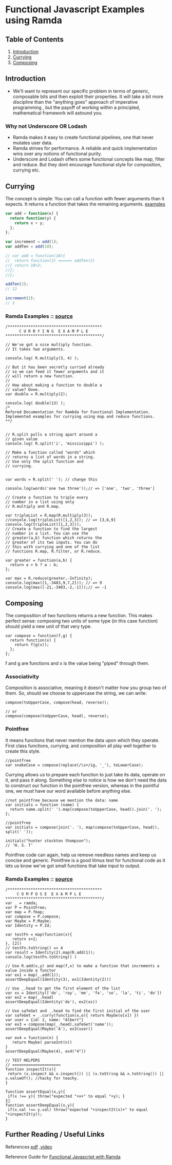 # Functional Javascript Examples using Ramda


## Table of Contents

  1. [Introduction](#intro)
  1. [Currying](#currying)
  1. [Composing](#composing)

## Introduction
* We'll want to represent our specific problem in terms of generic, composable bits and then exploit their properties. It will take a bit more discipline than the "anything goes" approach of imperative programming , but the payoff of working within a principled, mathematical framework will astound you.

### Why not Underscore OR Lodash
* Ramda  makes it easy to create functional pipelines, one that never mutates user data.
* Ramda strives for performance. A reliable and quick implementation wins over any notions of functional purity.
* Underscore and Lodash offers some functional concepts like map, filter and reduce. But they dont encourage functional style for composition, currying etc.




## Currying
The concept is simple: You can call a function with fewer arguments than it expects. It returns a function that takes the remaining arguments. [examples](http://jsbin.com/puluwu)

```js
var add = function(x) {
  return function(y) {
    return x + y;
  };
};

var increment = add(1);
var addTen = add(10);

// var add = function(10){
//  return function(2) =====> addTen(2)
//{ return 10+2;
//};
//};

addTen(2);
// 12

increment(2);
// 3


```
### Ramda Examples :: [source](http://jsbin.com/dufewo)
```
/*****************************************
      C U R R Y I N G  E X A M P L E
******************************************/

// We've got a nice multiply function.
// It takes two arguments.

console.log( R.multiply(3, 4) );

// But it has been secretly curried already
// so we can feed it fewer arguments and it
// will return a new function.
//
// How about making a function to double a
// value? Done.
var double = R.multiply(2);

console.log( double(13) );
/*
Refered Documentation for Rambda for Functional Implementation.
Implemented examples for currying using map and reduce functions.
**/


// R.split pulls a string apart around a
// given value
console.log( R.split('i', 'mississippi') );

// Make a function called "words" which
// returns a list of words in a string.
// Use only the split function and
// currying.


var words = R.split(' '); // change this

console.log(words('one two three'));// => ['one', 'two', 'three']

// Create a function to triple every
// number in a list using only
// R.multiply and R.map.

var tripleList = R.map(R.multiply(3));
//console.log(tripleList([1,2,3]); // => [3,6,9]
console.log(tripleList([1,2,3]));
// Create a function to find the largest
// number in a list. You can use the
// greater(a,b) function which returns the
// greater of its two inputs. You can do
// this with currying and one of the list
// functions R.map, R.filter, or R.reduce.

var greater = function(a,b) {
  return a > b ? a : b;
};

var max = R.reduce(greater,-Infinity);
console.log(max([1,-3483,9,7,2])); // => 9
console.log(max([-21,-3483,-2,-1]));// => -1
```



## Composing
The composition of two functions returns a new function. This makes perfect sense: composing two units of some type (in this case function) should yield a new unit of that very type.
```
var compose = function(f,g) {
  return function(x) {
    return f(g(x));
  };
};
```
f and g are functions and x is the value being "piped" through them.

### Associativity
Composition is associative, meaning it doesn't matter how you group two of them. So, should we choose to uppercase the string, we can write:
```
compose(toUpperCase, compose(head, reverse));

// or
compose(compose(toUpperCase, head), reverse);
```
### Pointfree
 It means functions that never mention the data upon which they operate. First class functions, currying, and composition all play well together to create this style.
 ```
 //pointfree
 var snakeCase = compose(replace(/\s+/ig, '_'), toLowerCase);

 ```
 Currying allows us to prepare each function to just take its data, operate on it, and pass it along. Something else to notice is how we don't need the data to construct our function in the pointfree version, whereas in the pointful one, we must have our word available before anything else.
 ```
 //not pointfree because we mention the data: name
 var initials = function (name) {
   return name.split(' ').map(compose(toUpperCase, head)).join('. ');
 };

 //pointfree
 var initials = compose(join('. '), map(compose(toUpperCase, head)), split(' '));

 initials("hunter stockton thompson");
 // 'H. S. T'
 
 ```
 Pointfree code can again, help us remove needless names and keep us concise and generic. Pointfree is a good litmus test for functional code as it lets us know we've got small functions that take input to output.
### Ramda Examples :: [source](http://jsbin.com/yojoru)
 ```
 /*****************************************
      C O M P O S E  E X A M P L E
******************************************/
var _ = ramda;
var P = PointFree;
var map = P.fmap;
var compose = P.compose;
var Maybe = P.Maybe;
var Identity = P.Id;

var testFn = map(function(x){
	return x+2;
}, [2])
// testFn.toString() => 4
var result = Identity(2).map(R.add(1));
console.log(testFn.toString() )

// Use R.add(x,y) and map(f,x) to make a function that increments a value inside a functor
var ex1 = map(_.add(1)); 
assertDeepEqual(Identity(3), ex1(Identity(2)))

// Use _.head to get the first element of the list
var xs = Identity(['do', 'ray', 'me', 'fa', 'so', 'la', 'ti', 'do'])
var ex2 = map(_.head)
assertDeepEqual(Identity('do'), ex2(xs))

// Use safeGet and _.head to find the first initial of the user
var safeGet = _.curry(function(x,o){ return Maybe(o[x]) })
var user = {id: 2, name: "Albert"}
var ex3 = compose(map(_.head),safeGet('name'));
assertDeepEqual(Maybe('A'), ex3(user))

var ex4 = function(n) {
	return Maybe( parseInt(n))
}
assertDeepEqual(Maybe(4), ex4("4"))

// TEST HELPERS
// =====================
function inspectIt(x){
  return (x.inspect && x.inspect()) || (x.toString && x.toString()) || x.valueOf(); //hacky for teachy.
}

function assertEqual(x,y){
  if(x !== y){ throw("expected "+x+" to equal "+y); }
}
function assertDeepEqual(x,y){
  if(x.val !== y.val) throw("expected "+inspectIt(x)+" to equal "+inspectIt(y));
}
 ```



## Further Reading / Useful Links
References [pdf](http://sencjw.com/talks/js_is_for_functions.pdf)  ,[video](https://www.youtube.com/watch?v=m3svKOdZijA)

Reference Guide for [Functional Javascript with Ramda](https://github.com/MostlyAdequate/mostly-adequate-guide/tree/69ebed50eded952a86082fb7ac745db7323d3e91)
